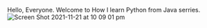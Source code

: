 Hello, Everyone. Welcome to How I learn Python from Java 
serries.![Screen Shot 2021-11-21 at 10 09 01 pm](https://user-images.githubusercontent.com/59598698/142765361-8efff426-b6b7-4d1d-8958-7e80c1d1bc9d.png)
